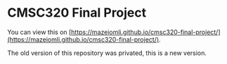 # CMSC320 Final Project

You can view this on [https://mazeiomli.github.io/cmsc320-final-project/](https://mazeiomli.github.io/cmsc320-final-project/).

The old version of this repository was privated, this is a new version.